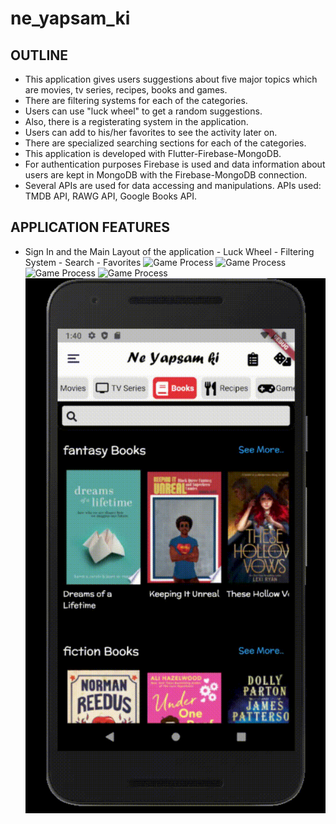 # ne_yapsam_ki
## OUTLINE

* This application gives users suggestions about five major topics which are movies, tv series, recipes, books and games.
* There are filtering systems for each of the categories.
* Users can use "luck wheel" to get a random suggestions.
* Also, there is a registerating system in the application.
* Users can add to his/her favorites to see the activity later on.
* There are specialized searching sections for each of the categories.
* This application is developed with Flutter-Firebase-MongoDB.
* For authentication purposes Firebase is used and data information about users are kept in MongoDB with the Firebase-MongoDB connection.
* Several APIs are used for data accessing and manipulations. APIs used: TMDB API, RAWG API, Google Books API.

## APPLICATION FEATURES
* Sign In and the Main Layout of the application - Luck Wheel - Filtering System - Search - Favorites
![Game Process](https://github.com/coredumpz/ne_yapsam_ki/blob/main/Gifs/1.gif)
![Game Process](https://github.com/coredumpz/ne_yapsam_ki/blob/main/Gifs/2.gif)
![Game Process](https://github.com/coredumpz/ne_yapsam_ki/blob/main/Gifs/3.gif)
![Game Process](https://github.com/coredumpz/ne_yapsam_ki/blob/main/Gifs/4.gif)
![Game Process](https://github.com/coredumpz/ne_yapsam_ki/blob/main/Gifs/5.gif)




